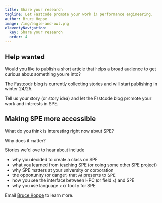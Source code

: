 ```yaml
---
title: Share your research
tagline: Let Fastcode promote your work in performance engineering.
author: Bruce Hoppe
image: /img/eagle-and-owl.png
eleventyNavigation:
  key: Share your research
  order: 4
---
```


## Help wanted

Would you like to publish a short article that helps a broad audience to get curious about something you're into?

The Fastcode blog is currently collecting stories and will start publishing in winter 24/25.

Tell us your story (or story idea) and let the Fastcode blog promote your work and interests in SPE. 

## Making SPE more accessible

What do you think is interesting right now about SPE? 

Why does it matter? 

Stories we'd love to hear about include
* why you decided to create a class on SPE
* what you learned from teaching SPE (or doing some other SPE project)
* why SPE matters at your university or corporation
* the opportunity (or danger) that AI presents to SPE
* how you see the interface between HPC (or field `x`) and SPE
* why you use language `x` or tool `y` for SPE

Email [Bruce Hoppe](mailto:behoppe@mit.edu) to learn more.
 